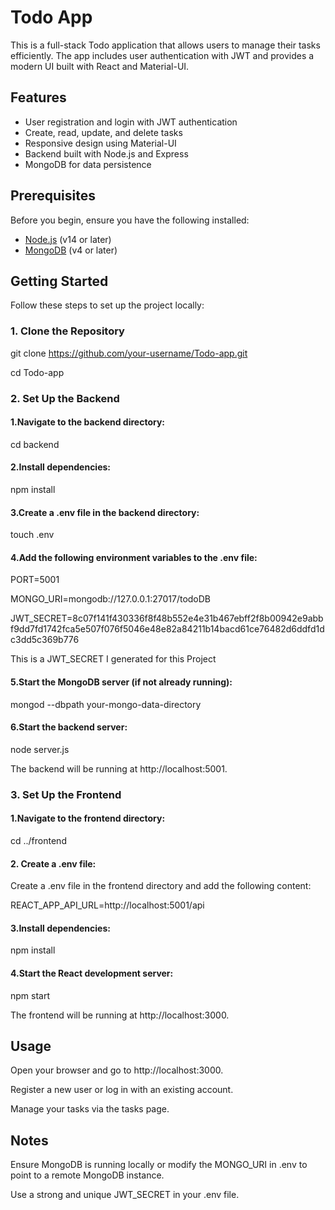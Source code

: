 # Todo App

This is a full-stack Todo application that allows users to manage their tasks efficiently. The app includes user authentication with JWT and provides a modern UI built with React and Material-UI.

## Features

- User registration and login with JWT authentication
- Create, read, update, and delete tasks
- Responsive design using Material-UI
- Backend built with Node.js and Express
- MongoDB for data persistence

## Prerequisites

Before you begin, ensure you have the following installed:

- [Node.js](https://nodejs.org/) (v14 or later)
- [MongoDB](https://www.mongodb.com/) (v4 or later)

## Getting Started

Follow these steps to set up the project locally:

### 1. Clone the Repository

git clone https://github.com/your-username/Todo-app.git

cd Todo-app

### 2. Set Up the Backend
#### 1.Navigate to the backend directory:

cd backend

#### 2.Install dependencies:

npm install

#### 3.Create a .env file in the backend directory:

touch .env

#### 4.Add the following environment variables to the .env file:

PORT=5001

MONGO_URI=mongodb://127.0.0.1:27017/todoDB

JWT_SECRET=8c07f141f430336f8f48b552e4e31b467ebff2f8b00942e9abbf9dd7fd1742fca5e507f076f5046e48e82a84211b14bacd61ce76482d6ddfd1dc3dd5c369b776

This is a JWT_SECRET I generated for this Project

#### 5.Start the MongoDB server (if not already running):

mongod --dbpath your-mongo-data-directory

#### 6.Start the backend server:

node server.js

The backend will be running at http://localhost:5001.

### 3. Set Up the Frontend
#### 1.Navigate to the frontend directory:

cd ../frontend

#### 2. Create a .env file:

Create a .env file in the frontend directory and add the following content:

REACT_APP_API_URL=http://localhost:5001/api

#### 3.Install dependencies:

npm install

#### 4.Start the React development server:

npm start

The frontend will be running at http://localhost:3000.

## Usage
Open your browser and go to http://localhost:3000.

Register a new user or log in with an existing account.

Manage your tasks via the tasks page.

## Notes
Ensure MongoDB is running locally or modify the MONGO_URI in .env to point to a remote MongoDB instance.

Use a strong and unique JWT_SECRET in your .env file.
